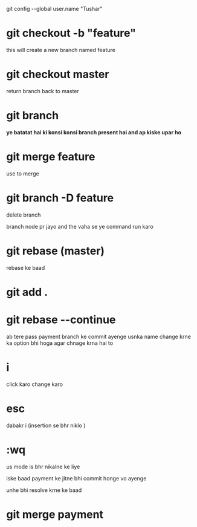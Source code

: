 git config --global user.name "Tushar"
# git checkout -b "feature"
this will create a new branch named feature 

# git checkout master 
return branch back to master 

# git branch 
**ye batatat hai ki konsi konsi branch present hai and ap kiske upar ho**

# git merge feature 
use to merge 

# git branch -D feature
delete branch


branch node pr jayo and the vaha se ye command run karo 
# git rebase (master)

rebase ke baad 
# git add .
# git rebase --continue

ab tere pass payment branch ke commit ayenge usnka name change krne ka option bhi hoga 
agar chnage krna hai to 

# i 
click karo change karo 
# esc 
dabakr i (insertion se bhr niklo )

# :wq
us mode is bhr nikalne ke liye 

iske baad payment ke jitne bhi commit honge vo ayenge 

unhe bhi resolve krne ke baad 

# git merge payment 